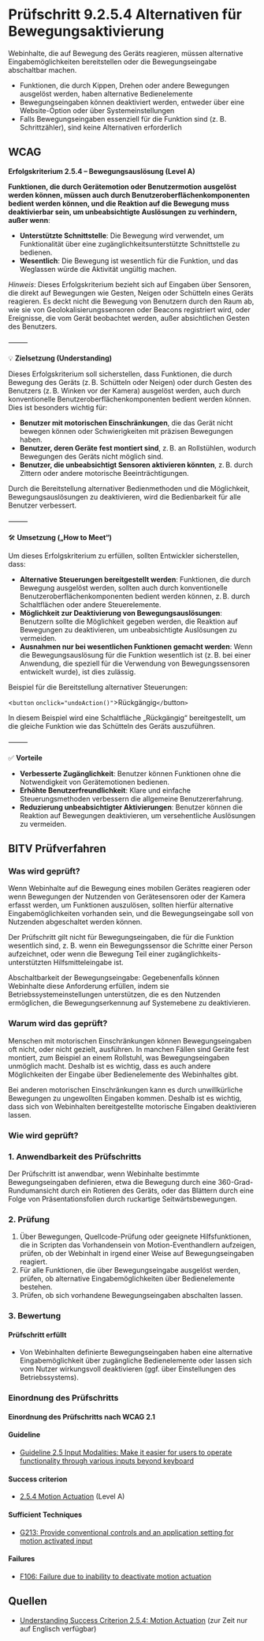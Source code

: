 # Prüfschritt 9.2.5.4 Alternativen für Bewegungsaktivierung

Webinhalte, die auf Bewegung des Geräts reagieren, müssen alternative Eingabemöglichkeiten bereitstellen oder die Bewegungseingabe abschaltbar machen.

-   Funktionen, die durch Kippen, Drehen oder andere Bewegungen ausgelöst werden, haben alternative Bedienelemente
-   Bewegungseingaben können deaktiviert werden, entweder über eine Website-Option oder über Systemeinstellungen
-   Falls Bewegungseingaben essenziell für die Funktion sind (z. B. Schrittzähler), sind keine Alternativen erforderlich

## WCAG

**Erfolgskriterium 2.5.4 – Bewegungsauslösung (Level A)**

**Funktionen, die durch Gerätemotion oder Benutzermotion ausgelöst werden können, müssen auch durch Benutzeroberflächenkomponenten bedient werden können, und die Reaktion auf die Bewegung muss deaktivierbar sein, um unbeabsichtigte Auslösungen zu verhindern, außer wenn**:
- **Unterstützte Schnittstelle**: Die Bewegung wird verwendet, um Funktionalität über eine zugänglichkeitsunterstützte Schnittstelle zu bedienen. 
- **Wesentlich**: Die Bewegung ist wesentlich für die Funktion, und das Weglassen würde die Aktivität ungültig machen.

*Hinweis*: Dieses Erfolgskriterium bezieht sich auf Eingaben über Sensoren, die direkt auf Bewegungen wie Gesten, Neigen oder Schütteln eines Geräts reagieren. Es deckt nicht die Bewegung von Benutzern durch den Raum ab, wie sie von Geolokalisierungssensoren oder Beacons registriert wird, oder Ereignisse, die vom Gerät beobachtet werden, außer absichtlichen Gesten des Benutzers.  

⸻

💡 **Zielsetzung (Understanding)**

Dieses Erfolgskriterium soll sicherstellen, dass Funktionen, die durch Bewegung des Geräts (z. B. Schütteln oder Neigen) oder durch Gesten des Benutzers (z. B. Winken vor der Kamera) ausgelöst werden, auch durch konventionelle Benutzeroberflächenkomponenten bedient werden können. Dies ist besonders wichtig für:
- **Benutzer mit motorischen Einschränkungen**, die das Gerät nicht bewegen können oder Schwierigkeiten mit präzisen Bewegungen haben.
- **Benutzer, deren Geräte fest montiert sind**, z. B. an Rollstühlen, wodurch Bewegungen des Geräts nicht möglich sind.
- **Benutzer, die unbeabsichtigt Sensoren aktivieren könnten**, z. B. durch Zittern oder andere motorische Beeinträchtigungen.

Durch die Bereitstellung alternativer Bedienmethoden und die Möglichkeit, Bewegungsauslösungen zu deaktivieren, wird die Bedienbarkeit für alle Benutzer verbessert.  

⸻

🛠️ **Umsetzung („How to Meet“)**

Um dieses Erfolgskriterium zu erfüllen, sollten Entwickler sicherstellen, dass:
- **Alternative Steuerungen bereitgestellt werden**: Funktionen, die durch Bewegung ausgelöst werden, sollten auch durch konventionelle Benutzeroberflächenkomponenten bedient werden können, z. B. durch Schaltflächen oder andere Steuerelemente.
- **Möglichkeit zur Deaktivierung von Bewegungsauslösungen**: Benutzern sollte die Möglichkeit gegeben werden, die Reaktion auf Bewegungen zu deaktivieren, um unbeabsichtigte Auslösungen zu vermeiden.
- **Ausnahmen nur bei wesentlichen Funktionen gemacht werden**: Wenn die Bewegungsauslösung für die Funktion wesentlich ist (z. B. bei einer Anwendung, die speziell für die Verwendung von Bewegungssensoren entwickelt wurde), ist dies zulässig.

Beispiel für die Bereitstellung alternativer Steuerungen:

<`button` `onclick="undoAction()"`>Rückgängig`</`button`>`

In diesem Beispiel wird eine Schaltfläche „Rückgängig“ bereitgestellt, um die gleiche Funktion wie das Schütteln des Geräts auszuführen.

⸻

✅ **Vorteile**
- **Verbesserte Zugänglichkeit**: Benutzer können Funktionen ohne die Notwendigkeit von Gerätemotionen bedienen. 
- **Erhöhte Benutzerfreundlichkeit**: Klare und einfache Steuerungsmethoden verbessern die allgemeine Benutzererfahrung.
- **Reduzierung unbeabsichtigter Aktivierungen**: Benutzer können die Reaktion auf Bewegungen deaktivieren, um versehentliche Auslösungen zu vermeiden.


## BITV Prüfverfahren

### Was wird geprüft?

Wenn Webinhalte auf die Bewegung eines mobilen Gerätes reagieren oder wenn Bewegungen der Nutzenden von Gerätesensoren oder der Kamera erfasst werden, um Funktionen auszulösen, sollten hierfür alternative Eingabemöglichkeiten vorhanden sein, und die Bewegungseingabe soll von Nutzenden abgeschaltet werden können.

Der Prüfschritt gilt nicht für Bewegungseingaben, die für die Funktion wesentlich sind, z. B. wenn ein Bewegungssensor die Schritte einer Person aufzeichnet, oder wenn die Bewegung Teil einer zugänglichkeits-unterstützten Hilfsmitteleingabe ist.

Abschaltbarkeit der Bewegungseingabe: Gegebenenfalls können Webinhalte diese Anforderung erfüllen, indem sie Betriebssystemeinstellungen unterstützen, die es den Nutzenden ermöglichen, die Bewegungserkennung auf Systemebene zu deaktivieren.

### Warum wird das geprüft?

Menschen mit motorischen Einschränkungen können Bewegungseingaben oft nicht, oder nicht gezielt, ausführen. In manchen Fällen sind Geräte fest montiert, zum Beispiel an einem Rollstuhl, was Bewegungseingaben unmöglich macht. Deshalb ist es wichtig, dass es auch andere Möglichkeiten der Eingabe über Bedienelemente des Webinhaltes gibt.

Bei anderen motorischen Einschränkungen kann es durch unwillkürliche Bewegungen zu ungewollten Eingaben kommen. Deshalb ist es wichtig, dass sich von Webinhalten bereitgestellte motorische Eingaben deaktivieren lassen.

### Wie wird geprüft?

### 1\. Anwendbarkeit des Prüfschritts

Der Prüfschritt ist anwendbar, wenn Webinhalte bestimmte Bewegungseingaben definieren, etwa die Bewegung durch eine 360-Grad-Rundumansicht durch ein Rotieren des Geräts, oder das Blättern durch eine Folge von Präsentationsfolien durch ruckartige Seitwärtsbewegungen.

### 2\. Prüfung

1.  Über Bewegungen, Quellcode-Prüfung oder geeignete Hilfsfunktionen, die in Scripten das Vorhandensein von Motion-Eventhandlern aufzeigen, prüfen, ob der Webinhalt in irgend einer Weise auf Bewegungseingaben reagiert.
2.  Für alle Funktionen, die über Bewegungseingabe ausgelöst werden, prüfen, ob alternative Eingabemöglichkeiten über Bedienelemente bestehen.
3.  Prüfen, ob sich vorhandene Bewegungseingaben abschalten lassen.

### 3\. Bewertung

#### Prüfschritt erfüllt

-   Von Webinhalten definierte Bewegungseingaben haben eine alternative Eingabemöglichkeit über zugängliche Bedienelemente oder lassen sich vom Nutzer wirkungsvoll deaktivieren (ggf. über Einstellungen des Betriebssystems).

### Einordnung des Prüfschritts

#### Einordnung des Prüfschritts nach WCAG 2.1

#### Guideline

-   [Guideline 2.5 Input Modalities: Make it easier for users to operate functionality through various inputs beyond keyboard](https://www.w3.org/TR/WCAG21/#input-modalities)

#### Success criterion

-   [2.5.4 Motion Actuation](https://www.w3.org/TR/WCAG21/#motion-actuation) (Level A)

#### Sufficient Techniques

-   [G213: Provide conventional controls and an application setting for motion activated input](https://www.w3.org/WAI/WCAG21/Techniques/general/G213)

#### Failures

-   [F106: Failure due to inability to deactivate motion actuation](https://www.w3.org/WAI/WCAG21/Techniques/failures/F106)

## Quellen

-   [Understanding Success Criterion 2.5.4: Motion Actuation](https://www.w3.org/WAI/WCAG21/Understanding/motion-actuation.html) (zur Zeit nur auf Englisch verfügbar)
